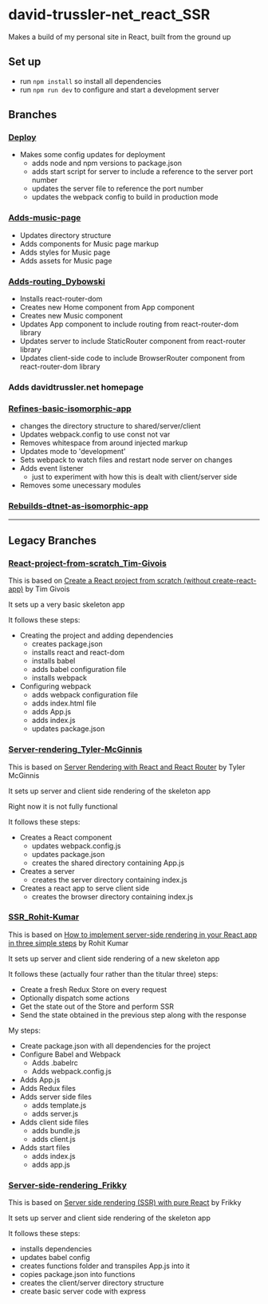 # david-trussler-net_react_SSR

Makes a build of my personal site in React, built from the ground up

## Set up

- run `npm install` so install all dependencies
- run `npm run dev` to configure and start a development server

## Branches

### [Deploy](https://github.com/davidtrussler/david-trussler-net_react_SSR/tree/Deploy)

- Makes some config updates for deployment
  - adds node and npm versions to package.json
  - adds start script for server to include a reference to the server port number
  - updates the server file to reference the port number
  - updates the webpack config to build in production mode

### [Adds-music-page](https://github.com/davidtrussler/david-trussler-net_react_SSR/tree/Adds-music-page)

- Updates directory structure
- Adds components for Music page markup
- Adds styles for Music page
- Adds assets for Music page

### [Adds-routing_Dybowski](https://github.com/davidtrussler/david-trussler-net_react_SSR/tree/Adds-routing_Dybowski)
- Installs react-router-dom
- Creates new Home component from App component
- Creates new Music component
- Updates App component to include routing from react-router-dom library
- Updates server to include StaticRouter component from react-router library
- Updates client-side code to include BrowserRouter component from react-router-dom library

### Adds davidtrussler.net homepage


### [Refines-basic-isomorphic-app](https://github.com/davidtrussler/david-trussler-net_react_SSR/tree/Refines-basic-isomorphic-app)

- changes the directory structure to shared/server/client
- Updates webpack.config to use const not var
- Removes whitespace from around injected markup
- Updates mode to 'development'
- Sets webpack to watch files and restart node server on changes
- Adds event listener
  - just to experiment with how this is dealt with client/server side
- Removes some unecessary modules

### [Rebuilds-dtnet-as-isomorphic-app](https://github.com/davidtrussler/david-trussler-net_react_SSR/tree/Rebuilds-dtnet-as-isomorphic-app)

***

## Legacy Branches

### [React-project-from-scratch_Tim-Givois](https://github.com/davidtrussler/david-trussler-net_react_SSR/tree/React-project-from-scratch_Tim-Givois)

This is based on [Create a React project from scratch (without create-react-app)](https://medium.com/@tim.givois.mendez/create-a-react-project-from-scratch-without-create-react-app-f02fce4e05b) by Tim Givois

It sets up a very basic skeleton app

It follows these steps: 

- Creating the project and adding dependencies
  - creates package.json
  - installs react and react-dom
  - installs babel
  - adds babel configuration file
  - installs webpack
- Configuring webpack
  - adds webpack configuration file
  - adds index.html file
  - adds App.js
  - adds index.js
  - updates package.json

### [Server-rendering_Tyler-McGinnis](https://github.com/davidtrussler/david-trussler-net_react_SSR/tree/Server-rendering_Tyler-McGinnis)

This is based on [Server Rendering with React and React Router](https://tylermcginnis.com/react-router-server-rendering/) by Tyler McGinnis

It sets up server and client side rendering of the skeleton app

Right now it is not fully functional

It follows these steps: 

- Creates a React component
  - updates webpack.config.js
  - updates package.json
  - creates the shared directory containing App.js
- Creates a server
  - creates the server directory containing index.js
- Creates a react app to serve client side
  - creates the browser directory containing index.js

### [SSR_Rohit-Kumar](https://github.com/davidtrussler/david-trussler-net_react_SSR/tree/SSR_Rohit-Kumar)

This is based on [How to implement server-side rendering in your React app in three simple steps](https://www.freecodecamp.org/news/server-side-rendering-your-react-app-in-three-simple-steps-7a82b95db82e/) by Rohit Kumar

It sets up server and client side rendering of a new skeleton app

It follows these (actually four rather than the titular three) steps: 
- Create a fresh Redux Store on every request
- Optionally dispatch some actions
- Get the state out of the Store and perform SSR
- Send the state obtained in the previous step along with the response

My steps: 
- Create package.json with all dependencies for the project
- Configure Babel and Webpack
  - Adds .babelrc
  - Adds webpack.config.js
- Adds App.js
- Adds Redux files
- Adds server side files
  - adds template.js
  - adds server.js
- Adds client side files
  - adds bundle.js
  - adds client.js
- Adds start files
  - adds index.js
  - adds app.js

### [Server-side-rendering_Frikky](https://github.com/davidtrussler/david-trussler-net_react_SSR/tree/Server-side-rendering_Frikky)

This is based on [Server side rendering (SSR) with pure React](https://medium.com/swlh/moving-your-website-to-server-side-rendering-ssr-in-reactjs-36278d4a87f5) by Frikky

It sets up server and client side rendering of the skeleton app

It follows these steps: 
- installs dependencies
- updates babel config
- creates functions folder and transpiles App.js into it
- copies package.json into functions
- creates the client/server directory structure
- create basic server code with express
